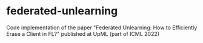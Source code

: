 # federated-unlearning
Code implementation of the paper "Federated Unlearning: How to Efficiently Erase a Client in FL?" published at UpML (part of ICML 2022)

